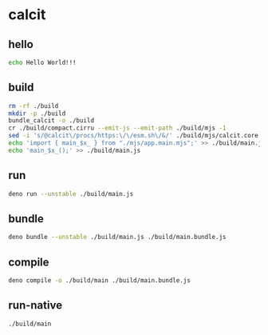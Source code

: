 # calcit

## hello

```sh
echo Hello World!!!
```

## build

```sh
rm -rf ./build
mkdir -p ./build
bundle_calcit -o ./build
cr ./build/compact.cirru --emit-js --emit-path ./build/mjs -1
sed -i 's/@calcit\/procs/https:\/\/esm.sh\/&/' ./build/mjs/calcit.core.mjs
echo 'import { main_$x_ } from "./mjs/app.main.mjs";' >> ./build/main.js
echo 'main_$x_();' >> ./build/main.js
```

## run

```sh
deno run --unstable ./build/main.js
```

## bundle

```sh
deno bundle --unstable ./build/main.js ./build/main.bundle.js
```

## compile

```sh
deno compile -o ./build/main ./build/main.bundle.js
```

## run-native

```sh
./build/main
```
